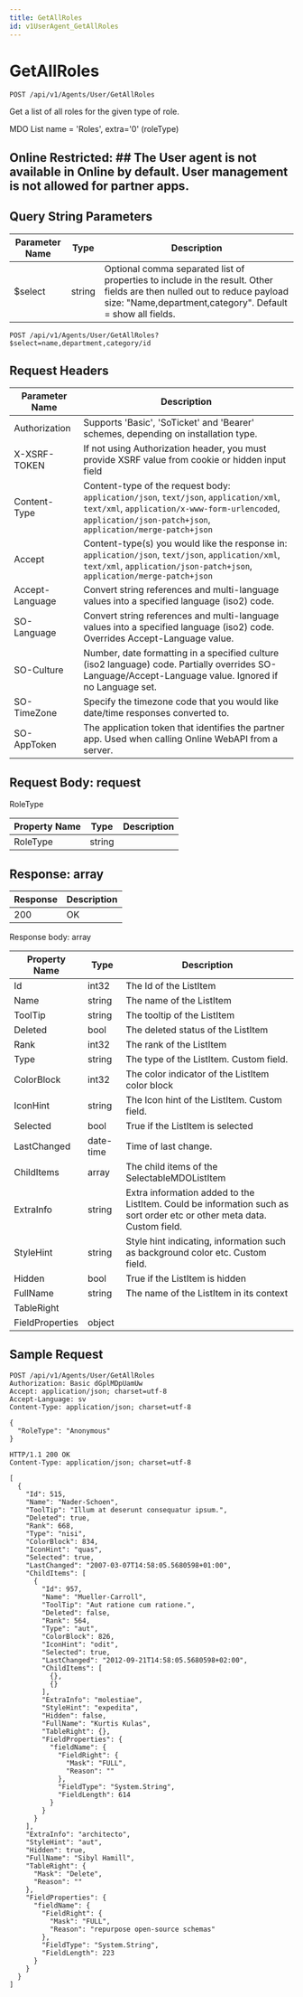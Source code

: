 ```yaml
---
title: GetAllRoles
id: v1UserAgent_GetAllRoles
---
```


# GetAllRoles

```http
POST /api/v1/Agents/User/GetAllRoles
```

Get a list of all roles for the given type of role.

MDO List name = 'Roles', extra='0' (roleType) 


## Online Restricted: ## The User agent is not available in Online by default. User management is not allowed for partner apps.





## Query String Parameters

| Parameter Name | Type |  Description |
|----------------|------|--------------|
| $select | string |  Optional comma separated list of properties to include in the result. Other fields are then nulled out to reduce payload size: "Name,department,category". Default = show all fields. |

```http
POST /api/v1/Agents/User/GetAllRoles?$select=name,department,category/id
```


## Request Headers

| Parameter Name | Description |
|----------------|-------------|
| Authorization  | Supports 'Basic', 'SoTicket' and 'Bearer' schemes, depending on installation type. |
| X-XSRF-TOKEN   | If not using Authorization header, you must provide XSRF value from cookie or hidden input field |
| Content-Type | Content-type of the request body: `application/json`, `text/json`, `application/xml`, `text/xml`, `application/x-www-form-urlencoded`, `application/json-patch+json`, `application/merge-patch+json` |
| Accept         | Content-type(s) you would like the response in: `application/json`, `text/json`, `application/xml`, `text/xml`, `application/json-patch+json`, `application/merge-patch+json` |
| Accept-Language | Convert string references and multi-language values into a specified language (iso2) code. |
| SO-Language | Convert string references and multi-language values into a specified language (iso2) code. Overrides Accept-Language value. |
| SO-Culture | Number, date formatting in a specified culture (iso2 language) code. Partially overrides SO-Language/Accept-Language value. Ignored if no Language set. |
| SO-TimeZone | Specify the timezone code that you would like date/time responses converted to. |
| SO-AppToken | The application token that identifies the partner app. Used when calling Online WebAPI from a server. |

## Request Body: request  

RoleType 

| Property Name | Type |  Description |
|----------------|------|--------------|
| RoleType | string |  |


## Response: array



| Response | Description |
|----------------|-------------|
| 200 | OK |

Response body: array

| Property Name | Type |  Description |
|----------------|------|--------------|
| Id | int32 | The Id of the ListItem |
| Name | string | The name of the ListItem |
| ToolTip | string | The tooltip of the ListItem |
| Deleted | bool | The deleted status of the ListItem |
| Rank | int32 | The rank of the ListItem |
| Type | string | The type of the ListItem. Custom field. |
| ColorBlock | int32 | The color indicator of the ListItem color block |
| IconHint | string | The Icon hint of the ListItem. Custom field. |
| Selected | bool | True if the ListItem is selected |
| LastChanged | date-time | Time of last change. |
| ChildItems | array | The child items of the SelectableMDOListItem |
| ExtraInfo | string | Extra information added to the ListItem. Could be information such as sort order etc or other meta data. Custom field. |
| StyleHint | string | Style hint indicating, information such as background color etc. Custom field. |
| Hidden | bool | True if the ListItem is hidden |
| FullName | string | The name of the ListItem in its context |
| TableRight |  |  |
| FieldProperties | object |  |

## Sample Request

```http!
POST /api/v1/Agents/User/GetAllRoles
Authorization: Basic dGplMDpUamUw
Accept: application/json; charset=utf-8
Accept-Language: sv
Content-Type: application/json; charset=utf-8

{
  "RoleType": "Anonymous"
}
```

```http_
HTTP/1.1 200 OK
Content-Type: application/json; charset=utf-8

[
  {
    "Id": 515,
    "Name": "Nader-Schoen",
    "ToolTip": "Illum at deserunt consequatur ipsum.",
    "Deleted": true,
    "Rank": 668,
    "Type": "nisi",
    "ColorBlock": 834,
    "IconHint": "quas",
    "Selected": true,
    "LastChanged": "2007-03-07T14:58:05.5680598+01:00",
    "ChildItems": [
      {
        "Id": 957,
        "Name": "Mueller-Carroll",
        "ToolTip": "Aut ratione cum ratione.",
        "Deleted": false,
        "Rank": 564,
        "Type": "aut",
        "ColorBlock": 826,
        "IconHint": "odit",
        "Selected": true,
        "LastChanged": "2012-09-21T14:58:05.5680598+02:00",
        "ChildItems": [
          {},
          {}
        ],
        "ExtraInfo": "molestiae",
        "StyleHint": "expedita",
        "Hidden": false,
        "FullName": "Kurtis Kulas",
        "TableRight": {},
        "FieldProperties": {
          "fieldName": {
            "FieldRight": {
              "Mask": "FULL",
              "Reason": ""
            },
            "FieldType": "System.String",
            "FieldLength": 614
          }
        }
      }
    ],
    "ExtraInfo": "architecto",
    "StyleHint": "aut",
    "Hidden": true,
    "FullName": "Sibyl Hamill",
    "TableRight": {
      "Mask": "Delete",
      "Reason": ""
    },
    "FieldProperties": {
      "fieldName": {
        "FieldRight": {
          "Mask": "FULL",
          "Reason": "repurpose open-source schemas"
        },
        "FieldType": "System.String",
        "FieldLength": 223
      }
    }
  }
]
```